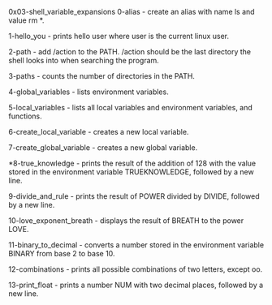 0x03-shell_variable_expansions
0-alias - create an alias with name ls and value rm *.

1-hello_you - prints hello user where user is the current linux user.

2-path - add /action to the PATH. /action should be the last directory the shell looks into when searching the program.

3-paths - counts the number of directories in the PATH.

4-global_variables - lists environment variables.

5-local_variables - lists all local variables and environment variables, and functions.

6-create_local_variable - creates a new local variable.

7-create_global_variable - creates a new global variable.

*8-true_knowledge - prints the result of the addition of 128 with the value stored in the environment variable TRUEKNOWLEDGE, followed by a new line.

9-divide_and_rule - prints the result of POWER divided by DIVIDE, followed by a new line.

10-love_exponent_breath - displays the result of BREATH to the power LOVE.

11-binary_to_decimal - converts a number stored in the environment variable BINARY from base 2 to base 10.

12-combinations - prints all possible combinations of two letters, except oo.

13-print_float - prints a number NUM with two decimal places, followed by a new line.

